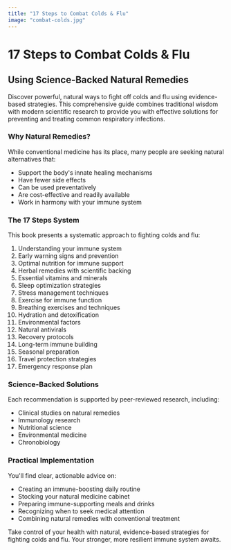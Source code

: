 ```yaml
---
title: "17 Steps to Combat Colds & Flu"
image: "combat-colds.jpg"
---
```


# 17 Steps to Combat Colds & Flu
## Using Science-Backed Natural Remedies

Discover powerful, natural ways to fight off colds and flu using evidence-based strategies. This comprehensive guide combines traditional wisdom with modern scientific research to provide you with effective solutions for preventing and treating common respiratory infections.

### Why Natural Remedies?

While conventional medicine has its place, many people are seeking natural alternatives that:
- Support the body's innate healing mechanisms
- Have fewer side effects
- Can be used preventatively
- Are cost-effective and readily available
- Work in harmony with your immune system

### The 17 Steps System

This book presents a systematic approach to fighting colds and flu:

1. Understanding your immune system
2. Early warning signs and prevention
3. Optimal nutrition for immune support
4. Herbal remedies with scientific backing
5. Essential vitamins and minerals
6. Sleep optimization strategies
7. Stress management techniques
8. Exercise for immune function
9. Breathing exercises and techniques
10. Hydration and detoxification
11. Environmental factors
12. Natural antivirals
13. Recovery protocols
14. Long-term immune building
15. Seasonal preparation
16. Travel protection strategies
17. Emergency response plan

### Science-Backed Solutions

Each recommendation is supported by peer-reviewed research, including:
- Clinical studies on natural remedies
- Immunology research
- Nutritional science
- Environmental medicine
- Chronobiology

### Practical Implementation

You'll find clear, actionable advice on:
- Creating an immune-boosting daily routine
- Stocking your natural medicine cabinet
- Preparing immune-supporting meals and drinks
- Recognizing when to seek medical attention
- Combining natural remedies with conventional treatment

Take control of your health with natural, evidence-based strategies for fighting colds and flu. Your stronger, more resilient immune system awaits.
